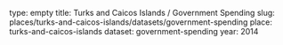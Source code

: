 type: empty
title: Turks and Caicos Islands / Government Spending
slug: places/turks-and-caicos-islands/datasets/government-spending
place: turks-and-caicos-islands
dataset: government-spending
year: 2014
